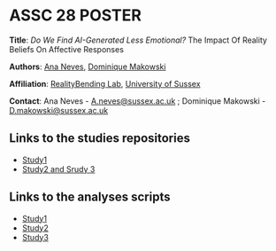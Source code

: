 # ASSC 28 POSTER

**Title**: *Do We Find AI-Generated Less Emotional?* The Impact Of Reality Beliefs On Affective Responses 

**Authors**: [Ana Neves](https://github.com/AnafNeves/), [Dominique Makowski](https://github.com/DominiqueMakowski/)

**Affiliation**: [RealityBending Lab](https://realitybending.github.io/), [University of Sussex](https://www.sussex.ac.uk/)

**Contact**: Ana Neves - A.neves@sussex.ac.uk ; Dominique Makowski - D.makowski@sussex.ac.uk

## Links to the studies repositories 

- [Study1](https://github.com/RealityBending/FakeFace2)
- [Study2 and Srudy 3](https://github.com/RealityBending/FictionEro)

## Links to the analyses scripts

- [Study1](https://realitybending.github.io/FakeFace2/analysis/2_analysis.html)
- [Study2](https://realitybending.github.io/FictionEro//study1/analysis/2_emotions.html)
- [Study3](https://realitybending.github.io/FictionEro/study2/analysis/2_emotion.html)

